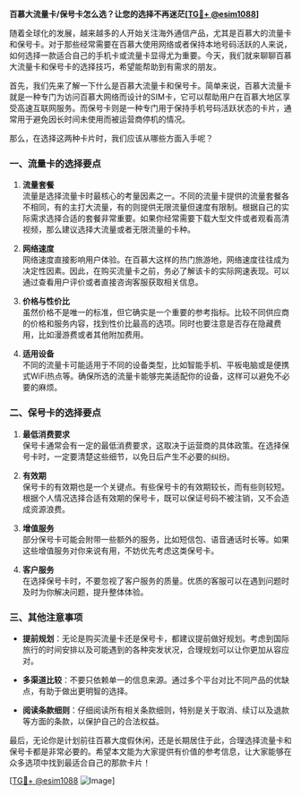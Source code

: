 **百慕大流量卡/保号卡怎么选？让您的选择不再迷茫[[TG💪+ @esim1088](https://t.me/s/esim1088)]**

随着全球化的发展，越来越多的人开始关注海外通信产品，尤其是百慕大的流量卡和保号卡。对于那些经常需要在百慕大使用网络或者保持本地号码活跃的人来说，如何选择一款适合自己的手机卡或流量卡显得尤为重要。今天，我们就来聊聊百慕大流量卡和保号卡的选择技巧，希望能帮助到有需求的朋友。

首先，我们先来了解一下什么是百慕大流量卡和保号卡。简单来说，百慕大流量卡就是一种专门为访问百慕大网络而设计的SIM卡，它可以帮助用户在百慕大地区享受高速互联网服务。而保号卡则是一种专门用于保持手机号码活跃状态的卡片，通常用于避免因长时间未使用而被运营商停机的情况。

那么，在选择这两种卡片时，我们应该从哪些方面入手呢？

### **一、流量卡的选择要点**

1. **流量套餐**  
   流量是选择流量卡时最核心的考量因素之一。不同的流量卡提供的流量套餐各不相同，有的主打大流量，有的则提供无限流量但速度有限制。根据自己的实际需求选择合适的套餐非常重要。如果你经常需要下载大型文件或者观看高清视频，那么建议选择大流量或者无限流量的卡种。

2. **网络速度**  
   网络速度直接影响用户体验。在百慕大这样的热门旅游地，网络速度往往成为决定性因素。因此，在购买流量卡之前，务必了解该卡的实际网速表现。可以通过查看用户评价或者直接咨询客服获取相关信息。

3. **价格与性价比**  
   虽然价格不是唯一的标准，但它确实是一个重要的参考指标。比较不同供应商的价格和服务内容，找到性价比最高的选项。同时也要注意是否存在隐藏费用，比如漫游费或者其他附加费用。

4. **适用设备**  
   不同的流量卡可能适用于不同的设备类型，比如智能手机、平板电脑或是便携式WiFi热点等。确保所选的流量卡能够完美适配你的设备，这样可以避免不必要的麻烦。

### **二、保号卡的选择要点**

1. **最低消费要求**  
   保号卡通常会有一定的最低消费要求，这取决于运营商的具体政策。在选择保号卡时，一定要清楚这些细节，以免日后产生不必要的纠纷。

2. **有效期**  
   保号卡的有效期也是一个关键点。有些保号卡的有效期较长，而有些则较短。根据个人情况选择合适有效期的保号卡，既可以保证号码不被注销，又不会造成资源浪费。

3. **增值服务**  
   部分保号卡可能会附带一些额外的服务，比如短信包、语音通话时长等。如果这些增值服务对你来说有用，不妨优先考虑这类保号卡。

4. **客户服务**  
   在选择保号卡时，不要忽视了客户服务的质量。优质的客服可以在遇到问题时及时为你解决问题，提升整体体验。

### **三、其他注意事项**

- **提前规划**：无论是购买流量卡还是保号卡，都建议提前做好规划。考虑到国际旅行的时间安排以及可能遇到的各种突发状况，合理规划可以让你更加从容应对。
  
- **多渠道比较**：不要只依赖单一的信息来源。通过多个平台对比不同产品的优缺点，有助于做出更明智的选择。

- **阅读条款细则**：仔细阅读所有相关条款细则，特别是关于取消、续订以及退款等方面的条款，以保护自己的合法权益。

最后，无论你是计划前往百慕大度假休闲，还是长期居住于此，合理选择流量卡和保号卡都是非常必要的。希望本文能为大家提供有价值的参考信息，让大家能够在众多选项中找到最适合自己的那款卡片！

[[TG💪+ @esim1088](https://t.me/s/esim1088) ![Image](https://i.postimg.cc/4NQfJmqS/Snipaste-2025-05-13-00-14-12.png)]
